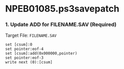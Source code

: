 # NPEB01085.ps3savepatch

### 1. Update ADD for FILENAME.SAV (Required)

Target File: `FILENAME.SAV`

```
set [csum]:0
set pointer:eof-4
set [csum]:add(0x000000,pointer)
set pointer:eof-3
write next (0):[csum]
```

